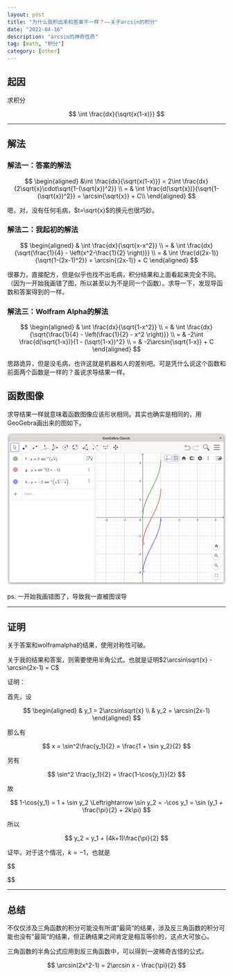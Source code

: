 ```yaml
---
layout: post
title: "为什么我积出来和答案不一样？——关于arcsin的积分"
date: "2022-04-16"
description: "arcsin的神奇性质"
tag: [math, "积分"]
category: [other]
---
```


## 起因

求积分

$$
\int \frac{dx}{\sqrt{x(1-x)}}
$$

---

## 解法

### 解法一：答案的解法

$$
\begin{aligned}
&\int \frac{dx}{\sqrt{x(1-x)}} = 2\int \frac{dx}{2\sqrt{x}\cdot\sqrt{1-(\sqrt{x})^2}} \\
= & \int \frac{d(\sqrt{x})}{\sqrt{1-(\sqrt{x})^2}} = \arcsin{\sqrt{x}}  + C\\
\end{aligned}
$$

嗯，对，没有任何毛病，$t=\sqrt{x}$的换元也很巧妙。

### 解法二：我起初的解法

$$
\begin{aligned}
& \int \frac{dx}{\sqrt{x-x^2}} \\
= & \int \frac{dx}{\sqrt{\frac{1}{4} - \left(x^2-\frac{1}{2} \right)}} \\
= & \int \frac{d(2x-1)}{\sqrt{1-(2x-1)^2}} = \arcsin{(2x-1)} + C
\end{aligned}
$$

很暴力，直接配方，但是似乎也找不出毛病，积分结果和上面看起来完全不同。（因为一开始我画错了图，所以甚至以为不是同一个函数）。求导一下，发现导函数和答案得到的一样。

### 解法三：Wolfram Alpha的解法

$$
\begin{aligned}
& \int \frac{dx}{\sqrt{1-x^2}} \\
= & \int \frac{dx}{\sqrt{\frac{1}{4} - \left(\frac{1}{2} - x^2 \right)}} \\
= & -2\int \frac{d(\sqrt{1-x})}{1 - (\sqrt{1-x})^2} \\
= & -2\arcsin{\sqrt{1-x}} + C
\end{aligned}
$$

思路诡异，但是没毛病，也许这就是机器和人的差别吧。可是凭什么说这个函数和前面两个函数是一样的？虽说求导结果一样。

## 函数图像

求导结果一样就意味着函数图像应该形状相同。其实也确实是相同的，用GeoGebra画出来的图如下。

![](geogebra.png)

ps. 一开始我画错图了，导致我一直被图误导

---

## 证明

关于答案和wolframalpha的结果，使用对称性可破。

关于我的结果和答案，则需要使用半角公式。也就是证明$2\arcsin\sqrt{x} - \arcsin(2x-1) = C$

证明：

首先，设

$$
\begin{aligned}
& y_1 = 2\arcsin\sqrt{x} \\
& y_2 = \arcsin(2x-1)
\end{aligned}
$$

那么有

$$
x = \sin^2\frac{y_1}{2} = \frac{1 + \sin y_2}{2}
$$

另有

$$
\sin^2 \frac{y_1}{2} = \frac{1-\cos{y_1}}{2}
$$

故

$$
1-\cos{y_1} = 1 + \sin y_2 \Leftrightarrow \sin y_2 = -\cos y_1 = \sin (y_1 + \frac{\pi}{2} + 2k\pi)
$$

所以

$$
y_2 = y_1 + (4k+1)\frac{\pi}{2}
$$

证毕。对于这个情况，$k=-1$，也就是

$$

$$

---

## 总结

不仅仅涉及三角函数的积分可能没有所谓”最简“的结果，涉及反三角函数的积分可能也没有”最简“的结果，但正确结果之间肯定是相互等价的，这点大可放心。

三角函数的半角公式应用到反三角函数中，可以得到一波稀奇古怪的公式。

$$
\arcsin(2x^2-1) = 2\arcsin x - \frac{\pi}{2}
$$
